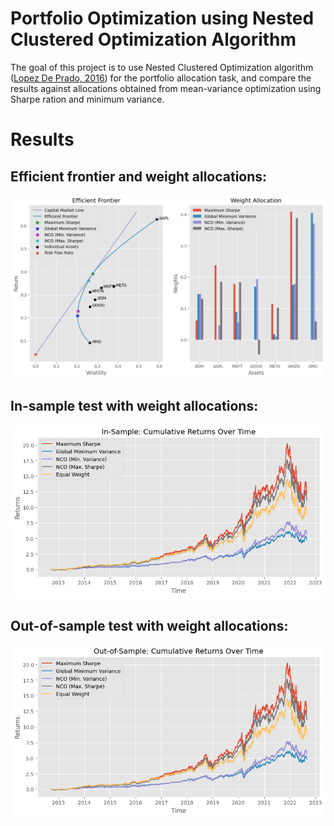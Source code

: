 # Portfolio Optimization using Nested Clustered Optimization Algorithm
The goal of this project is to use Nested Clustered Optimization algorithm ([Lopez De Prado, 2016](https://papers.ssrn.com/sol3/papers.cfm?abstract_id=3469961)) for the portfolio allocation task, and compare the results against allocations obtained from mean-variance optimization using Sharpe ration and minimum variance.

# Results
## Efficient frontier and weight allocations:
![efficient frontier](imgs/ef.png)

## In-sample test with weight allocations:
![is test](imgs/cum_returns_in_sample.png)

## Out-of-sample test with weight allocations:
![oos test](imgs/cum_returns_oos.png)
